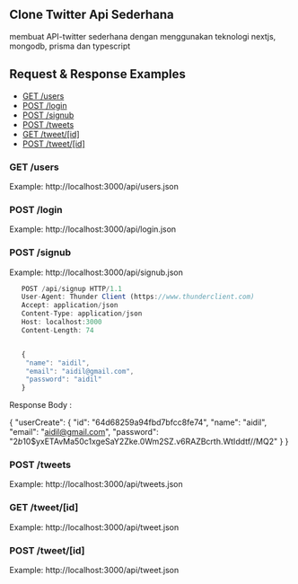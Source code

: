 ## Clone Twitter Api Sederhana 
membuat API-twitter sederhana dengan menggunakan teknologi nextjs, mongodb, prisma dan typescript

## Request & Response Examples

- [GET /users](#get-users)
- [POST /login](#post-login)
- [POST /signub](#post-signub)
- [POST /tweets](#post-tweets)
- [GET /tweet/[id]](#get-tweetid)
- [POST /tweet/[id]](#post-tweetid)

### GET /users

Example: http://localhost:3000/api/users.json


### POST /login

Example: http://localhost:3000/api/login.json


### POST /signub

Example: http://localhost:3000/api/signub.json


```javascript
   POST /api/signup HTTP/1.1
   User-Agent: Thunder Client (https://www.thunderclient.com)
   Accept: application/json
   Content-Type: application/json
   Host: localhost:3000
   Content-Length: 74


   {
    "name": "aidil",
    "email": "aidil@gmail.com",
    "password": "aidil"
   }

```
Response Body :

{
  "userCreate": {
    "id": "64d68259a94fbd7bfcc8fe74",
    "name": "aidil",
    "email": "aidil@gmail.com",
    "password": "$2b$10$yxETAvMa50c1xgeSaY2Zke.0Wm2SZ.v6RAZBcrth.WtIddtf//MQ2"
  }
}

### POST /tweets

Example: http://localhost:3000/api/tweets.json


### GET /tweet/[id]

Example: http://localhost:3000/api/tweet.json


### POST /tweet/[id]

Example: http://localhost:3000/api/tweet.json



